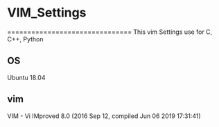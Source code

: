 # VIM_Settings
===============================
This vim Settings use for C, C++, Python<br>
## OS<br>
Ubuntu 18.04<br>
## vim<br>
VIM - Vi IMproved 8.0 (2016 Sep 12, compiled Jun 06 2019 17:31:41)
